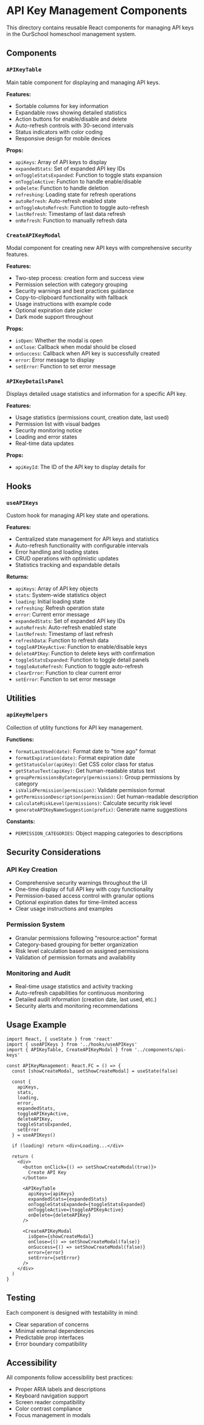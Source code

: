 # API Key Management Components

This directory contains reusable React components for managing API keys in the OurSchool homeschool management system.

## Components

### `APIKeyTable`
Main table component for displaying and managing API keys.

**Features:**
- Sortable columns for key information
- Expandable rows showing detailed statistics
- Action buttons for enable/disable and delete
- Auto-refresh controls with 30-second intervals
- Status indicators with color coding
- Responsive design for mobile devices

**Props:**
- `apiKeys`: Array of API keys to display
- `expandedStats`: Set of expanded API key IDs
- `onToggleStatsExpanded`: Function to toggle stats expansion
- `onToggleActive`: Function to handle enable/disable
- `onDelete`: Function to handle deletion
- `refreshing`: Loading state for refresh operations
- `autoRefresh`: Auto-refresh enabled state
- `onToggleAutoRefresh`: Function to toggle auto-refresh
- `lastRefresh`: Timestamp of last data refresh
- `onRefresh`: Function to manually refresh data

### `CreateAPIKeyModal`
Modal component for creating new API keys with comprehensive security features.

**Features:**
- Two-step process: creation form and success view
- Permission selection with category grouping
- Security warnings and best practices guidance
- Copy-to-clipboard functionality with fallback
- Usage instructions with example code
- Optional expiration date picker
- Dark mode support throughout

**Props:**
- `isOpen`: Whether the modal is open
- `onClose`: Callback when modal should be closed
- `onSuccess`: Callback when API key is successfully created
- `error`: Error message to display
- `setError`: Function to set error message

### `APIKeyDetailsPanel`
Displays detailed usage statistics and information for a specific API key.

**Features:**
- Usage statistics (permissions count, creation date, last used)
- Permission list with visual badges
- Security monitoring notice
- Loading and error states
- Real-time data updates

**Props:**
- `apiKeyId`: The ID of the API key to display details for

## Hooks

### `useAPIKeys`
Custom hook for managing API key state and operations.

**Features:**
- Centralized state management for API keys and statistics
- Auto-refresh functionality with configurable intervals
- Error handling and loading states
- CRUD operations with optimistic updates
- Statistics tracking and expandable details

**Returns:**
- `apiKeys`: Array of API key objects
- `stats`: System-wide statistics object
- `loading`: Initial loading state
- `refreshing`: Refresh operation state
- `error`: Current error message
- `expandedStats`: Set of expanded API key IDs
- `autoRefresh`: Auto-refresh enabled state
- `lastRefresh`: Timestamp of last refresh
- `refreshData`: Function to refresh data
- `toggleAPIKeyActive`: Function to enable/disable keys
- `deleteAPIKey`: Function to delete keys with confirmation
- `toggleStatsExpanded`: Function to toggle detail panels
- `toggleAutoRefresh`: Function to toggle auto-refresh
- `clearError`: Function to clear current error
- `setError`: Function to set error message

## Utilities

### `apiKeyHelpers`
Collection of utility functions for API key management.

**Functions:**
- `formatLastUsed(date)`: Format date to "time ago" format
- `formatExpiration(date)`: Format expiration date
- `getStatusColor(apiKey)`: Get CSS color class for status
- `getStatusText(apiKey)`: Get human-readable status text
- `groupPermissionsByCategory(permissions)`: Group permissions by category
- `isValidPermission(permission)`: Validate permission format
- `getPermissionDescription(permission)`: Get human-readable description
- `calculateRiskLevel(permissions)`: Calculate security risk level
- `generateAPIKeyNameSuggestion(prefix)`: Generate name suggestions

**Constants:**
- `PERMISSION_CATEGORIES`: Object mapping categories to descriptions

## Security Considerations

### API Key Creation
- Comprehensive security warnings throughout the UI
- One-time display of full API key with copy functionality
- Permission-based access control with granular options
- Optional expiration dates for time-limited access
- Clear usage instructions and examples

### Permission System
- Granular permissions following "resource:action" format
- Category-based grouping for better organization
- Risk level calculation based on assigned permissions
- Validation of permission formats and availability

### Monitoring and Audit
- Real-time usage statistics and activity tracking
- Auto-refresh capabilities for continuous monitoring
- Detailed audit information (creation date, last used, etc.)
- Security alerts and monitoring recommendations

## Usage Example

```tsx
import React, { useState } from 'react'
import { useAPIKeys } from '../hooks/useAPIKeys'
import { APIKeyTable, CreateAPIKeyModal } from '../components/api-keys'

const APIKeyManagement: React.FC = () => {
  const [showCreateModal, setShowCreateModal] = useState(false)
  
  const {
    apiKeys,
    stats,
    loading,
    error,
    expandedStats,
    toggleAPIKeyActive,
    deleteAPIKey,
    toggleStatsExpanded,
    setError
  } = useAPIKeys()

  if (loading) return <div>Loading...</div>

  return (
    <div>
      <button onClick={() => setShowCreateModal(true)}>
        Create API Key
      </button>
      
      <APIKeyTable
        apiKeys={apiKeys}
        expandedStats={expandedStats}
        onToggleStatsExpanded={toggleStatsExpanded}
        onToggleActive={toggleAPIKeyActive}
        onDelete={deleteAPIKey}
      />
      
      <CreateAPIKeyModal
        isOpen={showCreateModal}
        onClose={() => setShowCreateModal(false)}
        onSuccess={() => setShowCreateModal(false)}
        error={error}
        setError={setError}
      />
    </div>
  )
}
```

## Testing

Each component is designed with testability in mind:
- Clear separation of concerns
- Minimal external dependencies
- Predictable prop interfaces
- Error boundary compatibility

## Accessibility

All components follow accessibility best practices:
- Proper ARIA labels and descriptions
- Keyboard navigation support
- Screen reader compatibility
- Color contrast compliance
- Focus management in modals
